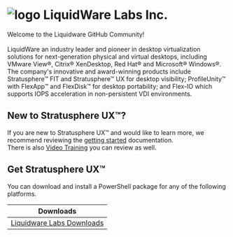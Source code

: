 ![logo][] LiquidWare Labs Inc.
====================

Welcome to the Liquidware GitHub Community!<br>
<br>
LiquidWare an industry leader and pioneer in desktop virtualization solutions for next-generation physical and virtual desktops, including VMware View®, Citrix® XenDesktop, Red Hat® and Microsoft® Windows®. The company's innovative and award-winning products include Stratusphere™ FIT and Stratusphere™ UX  for desktop visibility; ProfileUnity™ with FlexApp™ and FlexDisk™  for desktop portability; and Flex-IO which supports IOPS acceleration in non-persistent VDI environments.

New to Stratusphere UX™?
------------------

If you are new to Stratusphere UX™ and would like to learn more, we recommend reviewing the [getting started][] documentation. <br>
There is also [Video Training] you can review as well.

[getting started]: https://liquidwarelabs.zendesk.com/hc/en-us/articles/210641983-Stratusphere-UX-Documentation
[Video Training]: http://training.liquidwarelabs.com/products/stratusphere

Get Stratusphere UX™
--------------

You can download and install a PowerShell package for any of the following platforms.

| Downloads              |
| ---------------------- |
| [Liquidware Labs Downloads][Downloads]   |


[Downloads]: http://www.liquidwarelabs.com/download
[logo]: https://avatars3.githubusercontent.com/u/24906944?v=3&s=200



